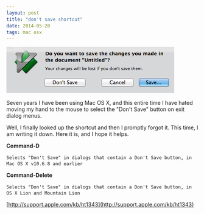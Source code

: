 ```yaml
---
layout: post
title: "don't save shortcut"
date: 2014-05-20
tags: mac osx
---
```


<img src="/img/dont-save-dialog.png" alt="dont save dialog"/>

Seven years I have been using Mac OS X, and this entire time I have hated moving my hand to the mouse to select the "Don't Save" button on exit dialog menus. 

Well, I finally looked up the shortcut and then I promptly forgot it. This time, I am writing it down. Here it is, and I hope it helps.

**Command-D**

```
Selects "Don't Save" in dialogs that contain a Don't Save button, in Mac OS X v10.6.8 and earlier
```

**Command-Delete**

```
Selects "Don't Save" in dialogs that contain a Don't Save button, in OS X Lion and Mountain Lion
```

[http://support.apple.com/kb/ht1343](http://support.apple.com/kb/ht1343)
